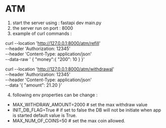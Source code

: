 # ATM 

1. start the server using : 
    fastapi dev main.py
2. the server run on port : 8000
3.  example of curl commands :

curl --location 'http://127.0.0.1:8000/atm/refill' \
--header 'Authorization: 12345' \
--header 'Content-Type: application/json' \
--data-raw '
{
"money":{
"200": 10
}
}'

curl --location 'http://127.0.0.1:8000/atm/withdrawal' \
--header 'Authorization: 12345' \
--header 'Content-Type: application/json' \
--data '{
"amount": 21.20
}'

4. following env properties can be change :
* MAX_WITHDRAW_AMOUNT=2000 # set the max withdraw value
* INIT_DB_FLAG=True # if set to false the DB will not be initiate when app is started default value is True.
* MAX_NUM_OF_COINS=50 # set the max coin allowed.
